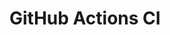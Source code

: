 # GitHub Actions CI

























































































































































































































































































































































































































































































































































































































































































































































































































































































































































































































































































































































































































































































































































































































































































































































































